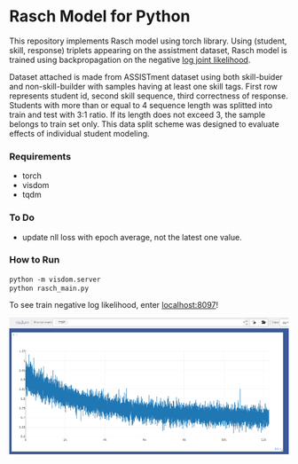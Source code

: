 # Rasch Model for Python

This repository implements Rasch model using torch library.
Using (student, skill, response) triplets appearing on the assistment dataset, Rasch model is trained using backpropagation on the negative [log joint likelihood](https://en.wikipedia.org/wiki/Rasch_model_estimation). 

Dataset attached is made from ASSISTment dataset using both skill-buider and non-skill-builder with samples having at least one skill tags. First row represents student id, second skill sequence, third correctness of response. Students with more than or equal to 4 sequence length was splitted into train and test with 3:1 ratio. If its length does not exceed 3, the sample belongs to train set only. This data split scheme was designed to evaluate effects of individual student modeling. 

### Requirements

- torch
- visdom
- tqdm

### To Do

 - update nll loss with epoch average, not the latest one value.

### How to Run

```
python -m visdom.server
python rasch_main.py
```

To see train negative log likelihood, enter [localhost:8097](http://localhost:8097)!

![visdom](./visdom.PNG)
